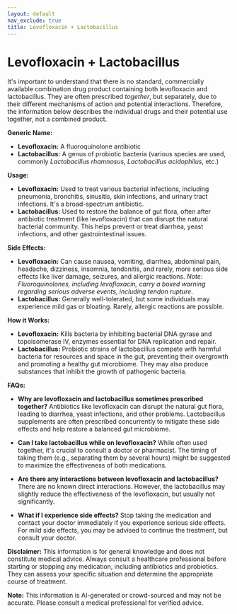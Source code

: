 ```yaml
---
layout: default
nav_exclude: true
title: Levofloxacin + Lactobacillus
---
```


# Levofloxacin + Lactobacillus

It's important to understand that there is no standard, commercially available combination drug product containing both levofloxacin and lactobacillus.  They are often prescribed *together*, but separately, due to their different mechanisms of action and potential interactions.  Therefore, the information below describes the individual drugs and their potential use together, not a combined product.


**Generic Name:**

* **Levofloxacin:**  A fluoroquinolone antibiotic
* **Lactobacillus:**  A genus of probiotic bacteria (various species are used, commonly *Lactobacillus rhamnosus*, *Lactobacillus acidophilus*, etc.)


**Usage:**

* **Levofloxacin:** Used to treat various bacterial infections, including pneumonia, bronchitis, sinusitis, skin infections, and urinary tract infections.  It's a broad-spectrum antibiotic.
* **Lactobacillus:** Used to restore the balance of gut flora, often after antibiotic treatment (like levofloxacin) that can disrupt the natural bacterial community. This helps prevent or treat diarrhea, yeast infections, and other gastrointestinal issues.


**Side Effects:**

* **Levofloxacin:**  Can cause nausea, vomiting, diarrhea, abdominal pain, headache, dizziness, insomnia, tendonitis, and rarely, more serious side effects like liver damage, seizures, and allergic reactions.  *Note: Fluoroquinolones, including levofloxacin, carry a boxed warning regarding serious adverse events, including tendon rupture*.
* **Lactobacillus:** Generally well-tolerated, but some individuals may experience mild gas or bloating.  Rarely, allergic reactions are possible.


**How it Works:**

* **Levofloxacin:** Kills bacteria by inhibiting bacterial DNA gyrase and topoisomerase IV, enzymes essential for DNA replication and repair.
* **Lactobacillus:** Probiotic strains of lactobacillus compete with harmful bacteria for resources and space in the gut, preventing their overgrowth and promoting a healthy gut microbiome.  They may also produce substances that inhibit the growth of pathogenic bacteria.


**FAQs:**

* **Why are levofloxacin and lactobacillus sometimes prescribed together?**  Antibiotics like levofloxacin can disrupt the natural gut flora, leading to diarrhea, yeast infections, and other problems.  Lactobacillus supplements are often prescribed concurrently to mitigate these side effects and help restore a balanced gut microbiome.

* **Can I take lactobacillus while on levofloxacin?**  While often used together,  it's crucial to consult a doctor or pharmacist. The timing of taking them (e.g., separating them by several hours) might be suggested to maximize the effectiveness of both medications.

* **Are there any interactions between levofloxacin and lactobacillus?** There are no known direct interactions. However, the lactobacillus may slightly reduce the effectiveness of the levofloxacin, but usually not significantly.

* **What if I experience side effects?**  Stop taking the medication and contact your doctor immediately if you experience serious side effects.  For mild side effects, you may be advised to continue the treatment, but consult your doctor.

**Disclaimer:** This information is for general knowledge and does not constitute medical advice.  Always consult a healthcare professional before starting or stopping any medication, including antibiotics and probiotics. They can assess your specific situation and determine the appropriate course of treatment.


**Note:** This information is AI-generated or crowd-sourced and may not be accurate. Please consult a medical professional for verified advice.